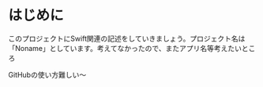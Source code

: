 #  はじめに

このプロジェクトにSwift関連の記述をしていきましょう。プロジェクト名は「Noname」としています。考えてなかったので、またアプリ名等考えたいところ

GitHubの使い方難しい〜
